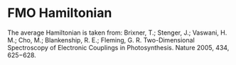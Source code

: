 # FMO Hamiltonian
The average Hamiltonian is taken from:
Brixner, T.; Stenger, J.; Vaswani, H. M.; Cho, M.; Blankenship, R. E.; Fleming, G. R. Two-Dimensional Spectroscopy of Electronic Couplings in Photosynthesis. Nature 2005, 434, 625−628.
